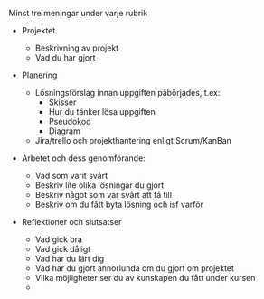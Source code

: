 Minst tre meningar under varje rubrik

- Projektet
    - Beskrivning av projekt
    - Vad du har gjort
  
- Planering
  - Lösningsförslag innan uppgiften påbörjades, t.ex:
    - Skisser
    - Hur du tänker lösa uppgiften
    - Pseudokod
    - Diagram
  - Jira/trello och projekthantering enligt Scrum/KanBan

- Arbetet och dess genomförande:
  - Vad som varit svårt
  - Beskriv lite olika lösningar du gjort
  - Beskriv något som var svårt att få till
  - Beskriv om du fått byta lösning och isf varför

- Reflektioner och slutsatser
    - Vad gick bra
    - Vad gick dåligt
    - Vad har du lärt dig
    - Vad har du gjort annorlunda om du gjort om projektet
    - Vilka möjligheter ser du av kunskapen du fått under kursen
    - 